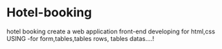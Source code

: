 # Hotel-booking
hotel booking  create a web application front-end developing for html,css
USING -for form,tables,tables rows, tables datas....!

